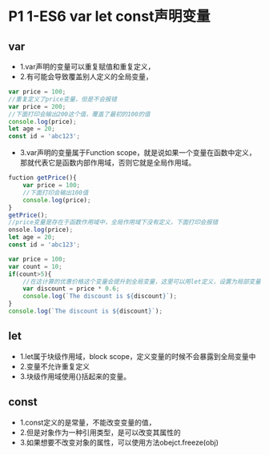 # P1 1-ES6 var let const声明变量

## var
- 1.var声明的变量可以重复赋值和重复定义，
- 2.有可能会导致覆盖别人定义的全局变量，

```js
var price = 100;
//重复定义了price变量，但是不会报错
var price = 200;
//下面打印会输出200这个值，覆盖了最初的100的值
console.log(price);
let age = 20;
const id = 'abc123';
```

- 3.var声明的变量属于Function scope，就是说如果一个变量在函数中定义，那就代表它是函数内部作用域，否则它就是全局作用域。

```js
fuction getPrice(){
    var price = 100;
    //下面打印会输出100值
    console.log(price);
}
getPrice();
//price变量是存在于函数作用域中，全局作用域下没有定义，下面打印会报错
onsole.log(price);
let age = 20;
const id = 'abc123';
```


```js
var price = 100;
var count = 10;
if(count>5){
    //在这计算的优惠价格这个变量会提升到全局变量，这里可以用let定义，设置为局部变量
    var discount = price * 0.6;
    console.log(`The discount is ${discount}`);
}
console.log(`The discount is ${discount}`);
```

## let
- 1.let属于块级作用域，block scope，定义变量的时候不会暴露到全局变量中
- 2.变量不允许重复定义
- 3.块级作用域使用{}括起来的变量。

## const
- 1.const定义的是常量，不能改变变量的值，
- 2.但是对象作为一种引用类型，是可以改变其属性的
- 3.如果想要不改变对象的属性，可以使用方法obejct.freeze(obj)